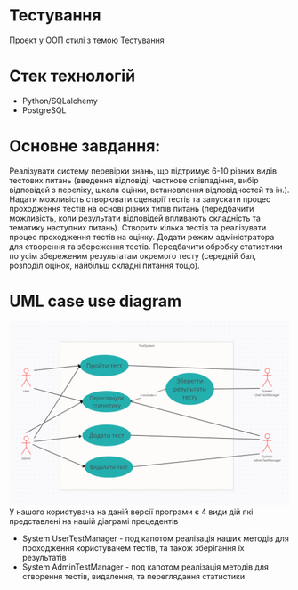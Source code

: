 # Тестування

Проект у ООП стилі з темою Тестування
# Стек технологій
* Python/SQLalchemy
* PostgreSQL

# Основне завдання:
Реалізувати систему перевірки знань, що підтримує 6-10 різних видів тестових питань
(введення відповіді, часткове співпадіння, вибір відповідей з переліку, шкала оцінки,
встановлення відповідностей та ін.). Надати можливість створювати сценарії тестів та
запускати процес проходження тестів на основі різних типів питань (передбачити
можливість, коли результати відповідей впливають складність та тематику наступних
питань). Створити кілька тестів та реалізувати процес проходження тестів на оцінку.
Додати режим адміністратора для створення та збереження тестів. Передбачити
обробку статистики по усім збереженим результатам окремого тесту (середній бал,
розподіл оцінок, найбільш складні питання тощо).

# UML case use diagram
![text](media_readme/uml.png)
У нашого користувача на даній версії програми є 4 види дій які представлені на нашій 
діаграмі прецедентів
* System UserTestManager - под капотом реалізація наших методів для проходження користувачем тестів,
та також зберігання їх результатів
* System AdminTestManager - под капотом реалізація методів для створення тестів, видалення,
та переглядання статистики